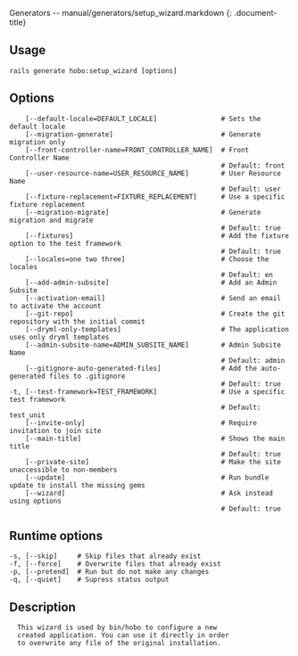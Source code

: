 Generators -- manual/generators/setup\_wizard.markdown
{: .document-title}


## Usage

    

    rails generate hobo:setup_wizard [options]


## Options

    

        [--default-locale=DEFAULT_LOCALE]                # Sets the default locale
        [--migration-generate]                           # Generate migration only
        [--front-controller-name=FRONT_CONTROLLER_NAME]  # Front Controller Name
                                                         # Default: front
        [--user-resource-name=USER_RESOURCE_NAME]        # User Resource Name
                                                         # Default: user
        [--fixture-replacement=FIXTURE_REPLACEMENT]      # Use a specific fixture replacement
        [--migration-migrate]                            # Generate migration and migrate
                                                         # Default: true
        [--fixtures]                                     # Add the fixture option to the test framework
                                                         # Default: true
        [--locales=one two three]                        # Choose the locales
                                                         # Default: en
        [--add-admin-subsite]                            # Add an Admin Subsite
        [--activation-email]                             # Send an email to activate the account
        [--git-repo]                                     # Create the git repository with the initial commit
        [--dryml-only-templates]                         # The application uses only dryml templates
        [--admin-subsite-name=ADMIN_SUBSITE_NAME]        # Admin Subsite Name
                                                         # Default: admin
        [--gitignore-auto-generated-files]               # Add the auto-generated files to .gitignore
                                                         # Default: true
    -t, [--test-framework=TEST_FRAMEWORK]                # Use a specific test framework
                                                         # Default: test_unit
        [--invite-only]                                  # Require invitation to join site
        [--main-title]                                   # Shows the main title
                                                         # Default: true
        [--private-site]                                 # Make the site unaccessible to non-members
        [--update]                                       # Run bundle update to install the missing gems
        [--wizard]                                       # Ask instead using options
                                                         # Default: true


## Runtime options

    

    -s, [--skip]     # Skip files that already exist
    -f, [--force]    # Overwrite files that already exist
    -p, [--pretend]  # Run but do not make any changes
    -q, [--quiet]    # Supress status output


## Description

    

      This wizard is used by bin/hobo to configure a new
      created application. You can use it directly in order
      to overwrite any file of the original installation.
